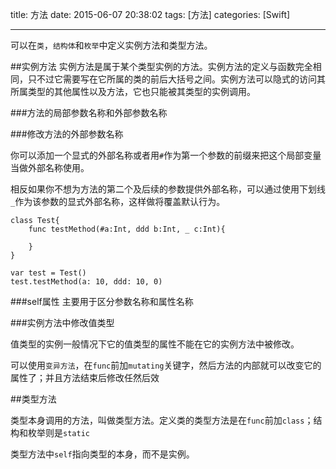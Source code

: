 title: 方法
date: 2015-06-07 20:38:02
tags: [方法]
categories: [Swift]

---
可以在`类`，`结构体`和`枚举`中定义实例方法和类型方法。

##实例方法
实例方法是属于某个类型实例的方法。实例方法的定义与函数完全相同，只不过它需要写在它所属的类的前后大括号之间。实例方法可以隐式的访问其所属类型的其他属性以及方法，它也只能被其类型的实例调用。

###方法的局部参数名称和外部参数名称


###修改方法的外部参数名称

你可以添加一个显式的外部名称或者用`#`作为第一个参数的前缀来把这个局部变量当做外部名称使用。

相反如果你不想为方法的第二个及后续的参数提供外部名称，可以通过使用下划线`_`作为该参数的显式外部名称，这样做将覆盖默认行为。

```
class Test{
	func testMethod(#a:Int, ddd b:Int, _ c:Int){
        
	}
}
```

```
var test = Test()
test.testMethod(a: 10, ddd: 10, 0)
```

###self属性
主要用于区分参数名称和属性名称

###实例方法中修改值类型

值类型的实例一般情况下它的值类型的属性不能在它的实例方法中被修改。

可以使用`变异方法`，在`func`前加`mutating`关键字，然后方法的内部就可以改变它的属性了；并且方法结束后修改任然后效

##类型方法

类型本身调用的方法，叫做类型方法。定义类的类型方法是在`func`前加`class`；结构和枚举则是`static`

类型方法中`self`指向类型的本身，而不是实例。




